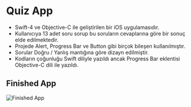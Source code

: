 # Quiz App

- Swift-4 ve Objective-C ile geliştirilen bir iOS uygulamasıdır.
- Kullanıcıya 13 adet soru sorup bu soruların cevaplarına göre bir sonuç elde edilmektedir.
- Projede Alert, Progress Bar ve Button gibi birçok bileşen kullanılmıştır.
- Sorular Doğru / Yanlış mantığına göre dizayn edilmiştir.
- Kodların çoğunluğu Swift diliyle yazıldı ancak Progress Bar eklentisi Objective-C dili ile yazıldı.


## Finished App
![Finished App](https://github.com/londonappbrewery/Images/blob/master/Quizzler.gif)
